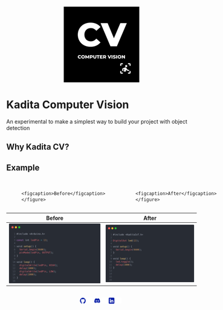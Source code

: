 <!--suppress ALL -->
<p align="center">
  <a href="https://bengkelti.com/kadita-docs">
  <img width="200" src="https://github.com/Kastara-Digital-Technology/assets/raw/main/logo/cvLogo.png" alt=""></a>
</p>


# Kadita Computer Vision
An experimental to make a simplest way to build your project with object detection
<br/>

## Why Kadita CV?
## Example
<div style="display: flex; justify-content: space-between;">
  <div style="flex: 50%;">
    <figure>
      
      <figcaption>Before</figcaption>
    </figure>
  </div>
  <div style="flex: 50%;">
    <figure>
      
      <figcaption>After</figcaption>
    </figure>
  </div>
</div>

| Before                                                                                                                  | After                                                                                                                  |
|-------------------------------------------------------------------------------------------------------------------------|------------------------------------------------------------------------------------------------------------------------|
| <img width="100%" src="https://github.com/Kastara-Digital-Technology/assets/raw/main/snippets/kaditaBefore.png" alt=""> | <img width="100%" src="https://github.com/Kastara-Digital-Technology/assets/raw/main/snippets/kaditaAfter.png" alt=""> | Row 1, Col 3 |



<br>
<div align="center">
<a href="https://github.com/Kastara-Digital-Technology" style="text-decoration:none;">
    <img src="https://github.com/Kastara-Digital-Technology/assets/raw/main/social/logo-social-github.png" width="3%" alt="" /></a>
    <img src="https://github.com/Kastara-Digital-Technology/assets/raw/main/social/logo-transparent.png" width="3%" alt="" />

<a href="https://bengkelti.com" style="text-decoration:none;">
    <img src="https://github.com/Kastara-Digital-Technology/assets/raw/main/social/logo-social-discord.png" width="3%" alt="" /></a>
    <img src="https://github.com/Kastara-Digital-Technology/assets/raw/main/social/logo-transparent.png" width="3%" alt="" />

<a href="https://www.linkedin.com/company/kastara-digital-technology" style="text-decoration:none;">
    <img src="https://github.com/Kastara-Digital-Technology/assets/raw/main/social/logo-social-linkedin.png" width="3%" alt="" /></a>
    <img src="https://github.com/Kastara-Digital-Technology/assets/raw/main/social/logo-transparent.png" width="3%" alt="" />

<a href="https://www.youtube.com/channel/UCpoi-ru_XLLI2m8mZPBdpMw" style="text-decoration:none;">
    <img src="https://github.com/ultralytics/assets/raw/main/social/logo-social-youtube.png" width="3%" alt="" /></a>
</div>